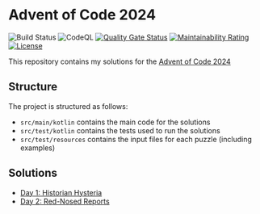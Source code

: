 # Advent of Code 2024

![Build Status](https://github.com/jwcarman/adventofcode2024/actions/workflows/maven.yml/badge.svg?branch=main)
![CodeQL](https://github.com/jwcarman/adventofcode2024/actions/workflows/github-code-scanning/codeql/badge.svg?branch=main)
[![Quality Gate Status](https://sonarcloud.io/api/project_badges/measure?project=jwcarman_adventofcode2024&metric=alert_status)](https://sonarcloud.io/summary/new_code?id=jwcarman_adventofcode2024)
[![Maintainability Rating](https://sonarcloud.io/api/project_badges/measure?project=jwcarman_adventofcode2024&metric=sqale_rating)](https://sonarcloud.io/summary/new_code?id=jwcarman_adventofcode2024)
[![License](https://img.shields.io/badge/License-Apache_2.0-blue.svg)](https://opensource.org/licenses/Apache-2.0)

This repository contains my solutions for the [Advent of Code 2024](https://adventofcode.com/2024) 

## Structure

The project is structured as follows:

* `src/main/kotlin` contains the main code for the solutions
* `src/test/kotlin` contains the tests used to run the solutions
* `src/test/resources` contains the input files for each puzzle (including examples)

## Solutions

* [Day 1: Historian Hysteria](src/test/kotlin/adventofcode/day01/Day01Test.kt)
* [Day 2: Red-Nosed Reports](src/test/kotlin/adventofcode/day02/Day02Test.kt)
